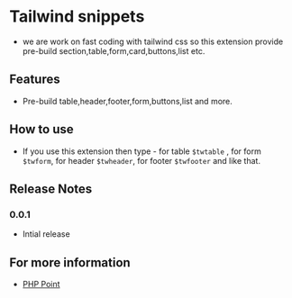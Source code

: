# Tailwind snippets
* we are work on fast coding with tailwind css so this extension provide pre-build section,table,form,card,buttons,list  etc.

## Features
* Pre-build table,header,footer,form,buttons,list and more.

## How to use
* If you use this extension then type - for table `$twtable` , for form `$twform`, for header `$twheader`, for footer `$twfooter`
    and like that.

## Release Notes

### 0.0.1
* Intial release

## For more information
* [PHP Point](https://phppoint.in)
<!-- * [Github - ](https://phppoint.in) -->